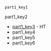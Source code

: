 ```ngMeta
part1_key1
```

part1_key2
- [part1_key3](http://`code`pen.io/navgurukul/full/oBNexy) - HT
- part1_key4
- part1_key5
- part1_key6
